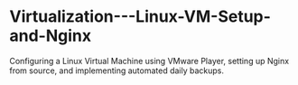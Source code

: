 # Virtualization---Linux-VM-Setup-and-Nginx
Configuring a Linux Virtual Machine using VMware Player, setting up Nginx from source, and implementing automated daily backups.
